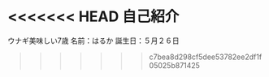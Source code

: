 <<<<<<< HEAD
自己紹介
=======
ウナギ美味しい7歳
名前：はるか
誕生日：５月２６日
>>>>>>> c7bea8d298cf5dee53782ee2df1f05025b871425
